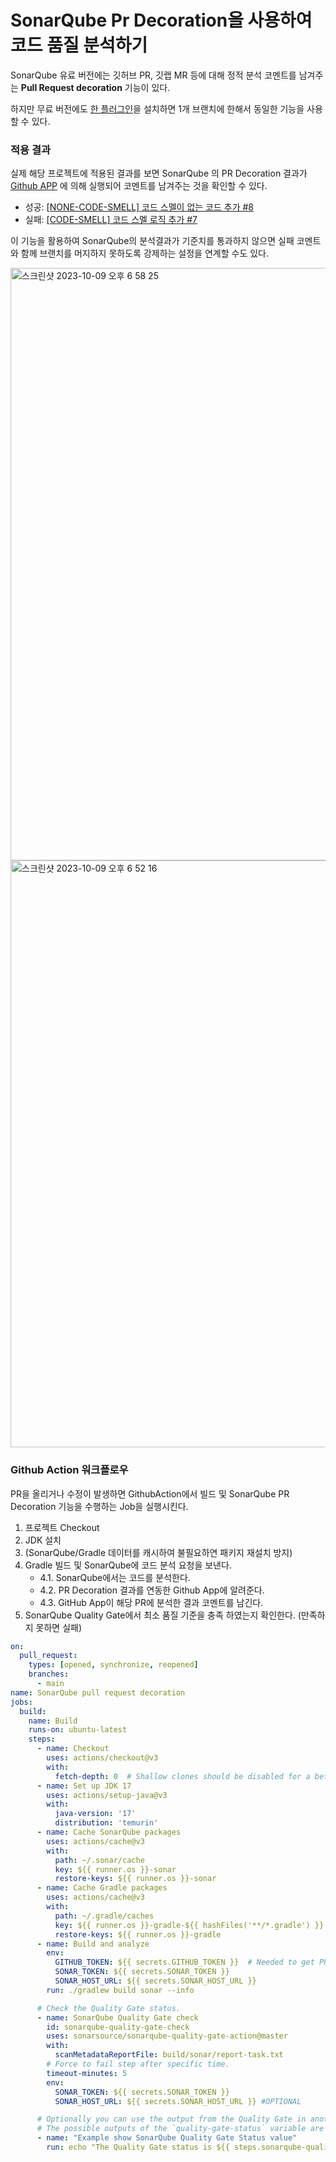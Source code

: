 # SonarQube Pr Decoration을 사용하여 코드 품질 분석하기

SonarQube 유료 버전에는 깃허브 PR, 깃랩 MR 등에 대해 정적 분석 코멘트를 남겨주는 **Pull Request decoration** 기능이 있다.

하지만 무료 버전에도 [한 플러그인](https://github.com/mc1arke/sonarqube-community-branch-plugin)을 설치하면 1개 브랜치에 한해서 동일한 기능을 사용할 수 있다.

### 적용 결과

실제 해당 프로젝트에 적용된 결과를 보면 SonarQube 의 PR Decoration 결과가 [Github APP](https://github.com/apps/y-sonarbot) 에 의해 실행되어 코멘트를 남겨주는 것을 확인할 수 있다.

* 성공: [[NONE-CODE-SMELL] 코드 스멜이 없는 코드 추가 #8](https://github.com/yellowsunn/home-infra-playground/pull/8)   
* 실패: [[CODE-SMELL] 코드 스멜 로직 추가 #7](https://github.com/yellowsunn/home-infra-playground/pull/7)

이 기능을 활용하여 SonarQube의 분석결과가 기준치를 통과하지 않으면 실패 코멘트와 함께 브랜치를 머지하지 못하도록 강제하는 설정을 연계할 수도 있다.

<img width="948" alt="스크린샷 2023-10-09 오후 6 58 25" src="https://github.com/yellowsunn/home-infra-playground/assets/43487002/cc8f05f7-7e85-423c-8656-38cabc158df4">

<img width="939" alt="스크린샷 2023-10-09 오후 6 52 16" src="https://github.com/yellowsunn/home-infra-playground/assets/43487002/201ce6d8-990c-424e-9a4b-53e6c086c86a">

### Github Action 워크플로우
PR을 올리거나 수정이 발생하면 GithubAction에서 빌드 및 SonarQube PR Decoration 기능을 수행하는 Job을 실행시킨다.
1. 프로젝트 Checkout
2. JDK 설치
3. (SonarQube/Gradle 데이터를 캐시하여 불필요하연 패키지 재설치 방지)
4. Gradle 빌드 및 SonarQube에 코드 분석 요청을 보낸다.
   * 4.1. SonarQube에서는 코드를 분석한다.
   * 4.2. PR Decoration 결과를 연동한 Github App에 알려준다.
   * 4.3. GitHub App이 해당 PR에 분석한 결과 코멘트를 남긴다.
5. SonarQube Quality Gate에서 최소 품질 기준을 충족 하였는지 확인한다. (만족하지 못하면 실패)
```yml
on:
  pull_request:
    types: [opened, synchronize, reopened]
    branches:
      - main
name: SonarQube pull request decoration
jobs:
  build:
    name: Build
    runs-on: ubuntu-latest
    steps:
      - name: Checkout
        uses: actions/checkout@v3
        with:
          fetch-depth: 0  # Shallow clones should be disabled for a better relevancy of analysis
      - name: Set up JDK 17
        uses: actions/setup-java@v3
        with:
          java-version: '17'
          distribution: 'temurin'
      - name: Cache SonarQube packages
        uses: actions/cache@v3
        with:
          path: ~/.sonar/cache
          key: ${{ runner.os }}-sonar
          restore-keys: ${{ runner.os }}-sonar
      - name: Cache Gradle packages
        uses: actions/cache@v3
        with:
          path: ~/.gradle/caches
          key: ${{ runner.os }}-gradle-${{ hashFiles('**/*.gradle') }}
          restore-keys: ${{ runner.os }}-gradle
      - name: Build and analyze
        env:
          GITHUB_TOKEN: ${{ secrets.GITHUB_TOKEN }}  # Needed to get PR information, if any
          SONAR_TOKEN: ${{ secrets.SONAR_TOKEN }}
          SONAR_HOST_URL: ${{ secrets.SONAR_HOST_URL }}
        run: ./gradlew build sonar --info

      # Check the Quality Gate status.
      - name: SonarQube Quality Gate check
        id: sonarqube-quality-gate-check
        uses: sonarsource/sonarqube-quality-gate-action@master
        with:
          scanMetadataReportFile: build/sonar/report-task.txt
        # Force to fail step after specific time.
        timeout-minutes: 5
        env:
          SONAR_TOKEN: ${{ secrets.SONAR_TOKEN }}
          SONAR_HOST_URL: ${{ secrets.SONAR_HOST_URL }} #OPTIONAL

      # Optionally you can use the output from the Quality Gate in another step.
      # The possible outputs of the `quality-gate-status` variable are `PASSED`, `WARN` or `FAILED`.
      - name: "Example show SonarQube Quality Gate Status value"
        run: echo "The Quality Gate status is ${{ steps.sonarqube-quality-gate-check.outputs.quality-gate-status }}"
```
